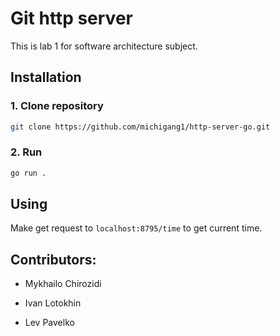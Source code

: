 # Git http server

This is lab 1 for software architecture subject.

## Installation

### 1. Clone repository

```bash
git clone https://github.com/michigang1/http-server-go.git
```

### 2.  Run

```bash
go run .
```

## Using

Make get request to `localhost:8795/time` to get current time.

## Contributors:

- Mykhailo Chirozidi

- Ivan Lotokhin

- Lev Pavelko

